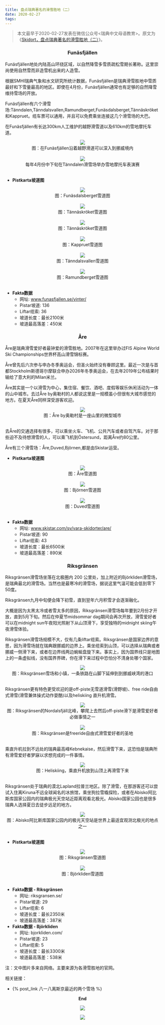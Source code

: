 ```yaml
---
title: 盘点瑞典著名的滑雪胜地（二）
date: 2020-02-27
tags:
---
```

> 本文最早于2020-02-27发表在微信公众号<瑞典中文母语教育>。原文为《[Skidort，盘点瑞典著名的滑雪胜地（二）](https://mp.weixin.qq.com/s/lagmr8s9OLkBagrXxgCX8w)》。

### **<center>Funäsfjällen</center>**

Funäsfjällen地处内陆高山环绕区域，以自然降雪多雪质疏松雪期长著称。这里崇尚使用自然雪而非造雪机出来的人造雪。

根据SMHI瑞典气象和水文研究所统计数据，Funäsfjällen是瑞典滑雪胜地中雪质最好和下雪量最高的地区。即使在4月份，Funäsfjällen通常也有足够的自然降雪维持雪场的开放。

Funäsfjällen有六个滑雪场:Tänndalen,Tänndalsvallen,Ramundberget,Funäsdalsberget,Tännäskröket和Kappruet。缆车票可以通用，并且可以免费乘坐连接这几个滑雪场的大巴。

在Funäsfjällen有长达300km人工维护的越野滑雪道以及610km的雪地摩托车道。

<div align=center><img src="/images/盘点瑞典著名的滑雪胜地（二）/Funäsfjällen.längdespår.webp" ></div>

<center>图：在Funäsfjällen沿着越野滑道可以深入到挪威境内</center>
<br/>

<div align=center><img src="/images/盘点瑞典著名的滑雪胜地（二）/Funäsfjällen.skoter.webp" ></div>

<center>每年4月份中下旬在Tänndalen滑雪场举办雪地摩托车表演赛</center>
<br/>

* **Pistkarta坡道图**

<div align=center><img src="/images/盘点瑞典著名的滑雪胜地（二）/Funäsfjällen.Funäsdalsberget.webp" ></div>

<center>图：Funäsdalsberget雪道图</center>
<br/>

<div align=center><img src="/images/盘点瑞典著名的滑雪胜地（二）/Funäsfjällen.Tännäskröket.webp" ></div>

<center>图：Tännäskröket雪道图</center>
<br/>

<div align=center><img src="/images/盘点瑞典著名的滑雪胜地（二）/Funäsfjällen.Tänndalen.webp" ></div>

<center>图：Tännäskröket雪道图</center>
<br/>

<div align=center><img src="/images/盘点瑞典著名的滑雪胜地（二）/Funäsfjällen.Kappruet.webp" ></div>

<center>图：Kappruet雪道图</center>
<br/>

<div align=center><img src="/images/盘点瑞典著名的滑雪胜地（二）/Funäsfjällen.Tänndalsvallen.webp" ></div>

<center>图：Tänndalsvallen雪道图</center>
<br/>

<div align=center><img src="/images/盘点瑞典著名的滑雪胜地（二）/Funäsfjällen.Rammundberget.webp" ></div>

<center>图：Ramundberget雪道图</center>
<br/>

*   **Fakta数据**
	* 网址: www.funasfjallen.se/vinter/
	* Pistar坡道: 136
	* Liftar缆索: 36
	* 坡道长度：最长2100米
	* 坡道最高落差：450米

### **<center>Åre</center>**

Åre是瑞典滑雪爱好者最钟爱的滑雪胜地。2007年在这里举办过FIS Alpine World Ski Championships世界杯高山滑雪锦标赛。

Åre曾先后六次参与申办冬季奥运会，但圣火始终没有眷顾这里。最近一次是与首都Stockholm斯德哥尔摩联合申办2026年冬季奥运会，在去年2019年公布结果时输给了意大利的Milan米兰。

Åre其实是一个以滑雪为中心，集住宿、餐饮、酒吧、度假等娱乐休闲活动为一体的山中城市。去过Åre by奥勒村的人都说这里是一规模虽小但很有大城市感觉的地方。在夏天Åre同样深受游客欢迎。

<div align=center><img src="/images/盘点瑞典著名的滑雪胜地（二）/Åre.ÅreBy.png" ></div>

<center>图：Åre by奥勒村是一座山里的微型城市</center>
<br/>

去Åre的交通选择有很多，可以乘坐火车、飞机、公共汽车或者自驾汽车。对于那些迫不及待想滑雪的人，可以乘飞机到Östersund，距离Åre约80公里。

Åre有三个滑雪场：Åre,Duved,Björnen,都是由Skistar运营。

* **Pistkarta坡道图**
    
<div align=center><img src="/images/盘点瑞典著名的滑雪胜地（二）/Åre.ÅrePistekartan.jfif" ></div>

<center>图：Åre雪道图</center>
<br/>

<div align=center><img src="/images/盘点瑞典著名的滑雪胜地（二）/Åre.Björnen.webp" ></div>

<center>图：Björnen雪道图</center>
<br/>

<div align=center><img src="/images/盘点瑞典著名的滑雪胜地（二）/Åre.Duved.webp" ></div>

<center>图：Duved雪道图</center>
<br/>

*   **Fakta数据**
	* 网址: www.skistar.com/sv/vara-skidorter/are/
	* Pistar坡道: 90
	* Liftar缆索: 43
	* 坡道长度：最长6500米
	* 坡道最高落差：890米

### **<center>Riksgränsen</center>**

Riksgränsen滑雪场坐落在北极圈内 200 公里处，加上附近的Björkliden滑雪场，是瑞典最北的滑雪场。当然也是最寒冷的滑雪场，据说这里气温可能会低到零下50度。

Riksgränsen九月中旬便会降下初雪，直到翌年六月积雪才会逐渐融化。

大概是因为太黑太冷或者雪太多的原因，Riksgränsen滑雪场每年要到2月份才开放，直到5月下旬。然后在仲夏节midsommar dag期间会再次开放，滑雪爱好者可以在midnight sun午夜阳光照射下从山顶滑下，享受独特的midnight skiing午夜滑雪体验。

Riksgränsen滑雪场规模不大，仅有几条liftar缆索。Riksgränsen是国家边界的意思，因为滑雪场就在瑞典跟挪威的边界上。乘坐缆索到山顶，可以选择从瑞典或者挪威一侧滑下来，或者在边界线两边蜿蜒盘旋下来。事实上，因为国界线只是地图上的一条虚拟线，没有国界界碑，你在滑下来过程中恐怕分不清身处哪个国家。

<div align=center><img src="/images/盘点瑞典著名的滑雪胜地（二）/Riksgränsen.tåg.webp" ></div>

<center>图：Riksgränsen雪场和小镇，一条铁路在山脚下延伸到到挪威峡湾的港口</center>
<br/>

Riksgränsen更有特色更受欢迎的是off-piste无雪道滑雪(滑野坡)、free ride自由式滑雪(滑雪兼体操式动作耍酷)以及heliskiing 直升机滑雪。

<div align=center><img src="/images/盘点瑞典著名的滑雪胜地（二）/Riksgränsen.Nordalsfjäll.webp" ></div>

<center>图：Riksgränsen的Nordalsfjäll北峰，攀爬上去然后off-piste滑下是滑雪爱好者必做事情之一</center>
<br/>

<div align=center><img src="/images/盘点瑞典著名的滑雪胜地（二）/Riksgränsen.freeride.webp" ></div>

<center>图：Riksgränsen是freeride自由式滑雪爱好者的圣地</center>
<br/>

乘直升机拉到不远处的瑞典最高峰Kebnekaise，然后滑雪下来，这恐怕是瑞典所有滑雪爱好者梦寐以求想完成的一件事情。

<div align=center><img src="/images/盘点瑞典著名的滑雪胜地（二）/Riksgränsen.Kebnekaise.jfif" ></div>

<center>图：Heliskiing，乘直升机放到山顶上再滑雪下来</center>
<br/>

Riksgränsen处于瑞典的漠北Lapland拉普兰地区。除了滑雪，在那游客还可以尝试入住离Kiruna不远全球闻名的冰旅馆，乘坐狗拉雪橇探险，或者在Abisko阿比斯库国家公园内的瑞典极光天空站近距离观看北极光。Abisko国家公园也是很多瑞典人选择夏日去徒步远足的地方。

<div align=center><img src="/images/盘点瑞典著名的滑雪胜地（二）/Riksgränsen.Abisko.webp" ></div>

<center>图：Abisko阿比斯库国家公园内的极光天空站是世界上最适宜观测北极光的地点之一</center>
<br/>

*   **Pistkarta坡道图**

<div align=center><img src="/images/盘点瑞典著名的滑雪胜地（二）/Riksgränsen.pistkarta.webp" ></div>

<center>图：Riksgränsen雪道图</center>
<br/>

<div align=center><img src="/images/盘点瑞典著名的滑雪胜地（二）/Riksgränsen.Björkliden.webp" ></div>

<center>图：Björkliden雪道图</center>
<br/>

* **Fakta数据 - Riksgränsen**
	* 网址: riksgransen.se/
	* Pistar坡道: 29
	* Liftar缆索: 6
	* 坡道长度：最长2350米
	* 坡道最高落差：387米
* **Fakta数据 - Björkliden**
	* 网址: bjorkliden.com/
	* Pistar坡道: 23
	* Liftar缆索: 5
	* 坡道长度：最长3300米
	* 坡道最高落差：538米

注：文中图片多来自网络。主要来源为各滑雪胜地的官网。

相关链接：

* {% post_link 八一八离斯京最近的两个雪场 %}

**<center>End</center>**

<p align="center">
  <img src="/images/我的瓦萨越野滑雪赛2019/瑞典中文母语.webp">
</p>

<p align="center">
  <img src="/images/我的瓦萨越野滑雪赛2019/瑞典中文母语二维码.webp">
</p>

